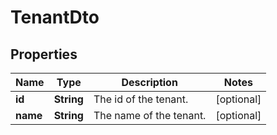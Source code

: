

# TenantDto


## Properties

Name | Type | Description | Notes
------------ | ------------- | ------------- | -------------
**id** | **String** | The id of the tenant. |  [optional]
**name** | **String** | The name of the tenant. |  [optional]



